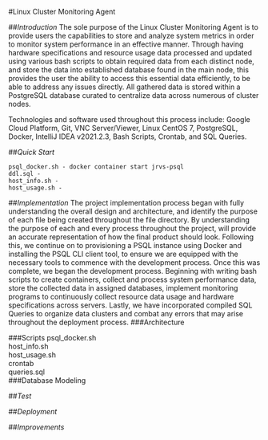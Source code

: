 #Linux Cluster Monitoring Agent

##*Introduction*
The sole purpose of the Linux Cluster Monitoring Agent is to provide users the capabilities to store and analyze 
system metrics in order to monitor system performance in an effective manner.
Through having hardware specifications and resource usage data processed and updated using various bash scripts to obtain
required data from each distinct node, and store the data into established database found in the main node,
this provides the user the ability to access this essential data efficiently, to be able
to address any issues directly. All gathered data is stored within a PostgreSQL database
curated to centralize data across numerous of cluster nodes. 

Technologies and software used throughout this process include: Google Cloud Platform, Git, VNC Server/Viewer, Linux CentOS 7, 
PostgreSQL, Docker, IntelliJ IDEA v2021.2.3, Bash Scripts, Crontab, and SQL Queries.

##*Quick Start*
```
psql_docker.sh - docker container start jrvs-psql
ddl.sql - 
host_info.sh - 
host_usage.sh - 
```
##*Implementation*
The project implementation process began with fully understanding the overall design 
and architecture, and identify the purpose of each file being created throughout the 
file directory. By understanding the purpose of each and every process throughout the 
project, will provide an accurate representation of how the final product should look. 
Following this, we continue on to provisioning a PSQL instance using Docker and installing
the PSQL CLI client tool, to ensure we are equipped with the necessary tools to commence with 
the development process. Once this was complete, we began the development process. Beginning with
writing bash scripts to create containers, collect and process system performance data,
store the collected data in assigned databases, implement monitoring programs to
continuously collect resource data usage and hardware specifications across servers. Lastly,
we have incorporated compiled SQL Queries to organize data clusters and combat any errors that
may arise throughout the deployment process.
###Architecture

###Scripts
psql_docker.sh <br />
host_info.sh <br />
host_usage.sh <br />
crontab <br />
queries.sql <br />
###Database Modeling

##*Test*

##*Deployment*

##*Improvements*